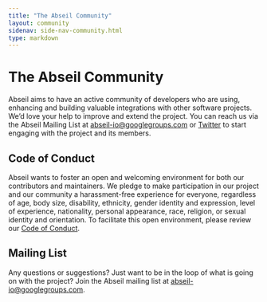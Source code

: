 ```yaml
---
title: "The Abseil Community"
layout: community
sidenav: side-nav-community.html
type: markdown
---
```


# The Abseil Community

Abseil aims to have an active community of developers who are using, enhancing
and building valuable integrations with other software projects. We’d love your
help to improve and extend the project. You can reach us via the Abseil Mailing
List at
<a href="https://groups.google.com/forum/#!forum/abseil-io" target="_blank">
abseil-io@googlegroups.com</a> or
<a href="https://twitter.com/abseilio" target="_blank">Twitter</a>
to start engaging with the project and its members.

## Code of Conduct

Abseil wants to foster an open and welcoming environment for both our
contributors and maintainers. We pledge to make participation in our project and
our community a harassment-free experience for everyone, regardless of age, body
size, disability, ethnicity, gender identity and expression, level of
experience, nationality, personal appearance, race, religion, or sexual identity
and orientation. To facilitate this open environment, please review our
[Code of Conduct](code-of-conduct).

## Mailing List

Any questions or suggestions? Just want to be in the loop of what is going on
with the project? Join the Abseil mailing list at
<a href="https://groups.google.com/forum/#!forum/abseil-io" target="_blank">
abseil-io@googlegroups.com</a>.
